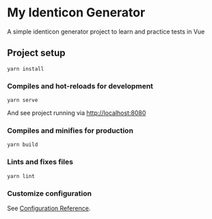 # My Identicon Generator

A simple identicon generator project to learn and practice tests in Vue

## Project setup

```
yarn install
```

### Compiles and hot-reloads for development

```
yarn serve
```

And see project running via [http://localhost:8080](localhost)

### Compiles and minifies for production

```
yarn build
```

### Lints and fixes files

```
yarn lint
```

### Customize configuration

See [Configuration Reference](https://cli.vuejs.org/config/).
